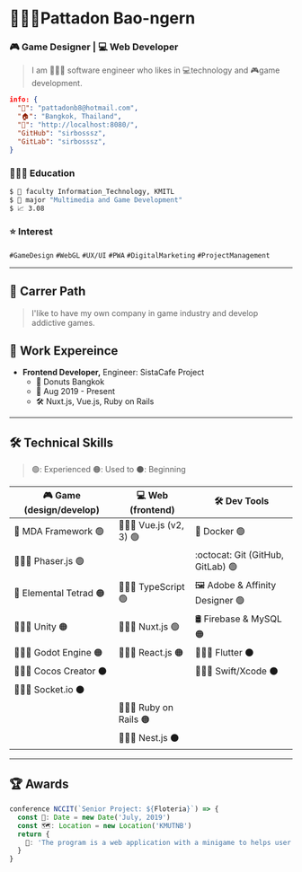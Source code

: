 # 🙎🏻‍♂️Pattadon Bao-ngern

<!-- select_only_one_profession -->

### 🎮 Game Designer | 💻 Web Developer

<!-- Personal information -->

> I am 👨🏼‍💻 software engineer who likes in 💻technology and 🎮game development.

```json
info: {
  "📧": "pattadonb8@hotmail.com",
  "🏠": "Bangkok, Thailand",
  "🔗": "http://localhost:8080/",
  "GitHub": "sirbosssz",
  "GitLab": "sirbosssz",
}
```

### 👨🏻‍🎓 Education

```bash
$ 🏫 faculty Information_Technology, KMITL
$ 📖 major "Multimedia and Game Development"
$ 📈 3.08
```

### ⭐ Interest

`#GameDesign`  `#WebGL`  `#UX/UI`  `#PWA`  `#DigitalMarketing`  `#ProjectManagement`

---

## 🧳 Carrer Path

> I'like to have my own company in game industry and develop addictive games.

## 🚀 Work Expereince

- **Frontend Developer,** Engineer: SistaCafe Project
  - 🏢 Donuts Bangkok
  - 📅 Aug 2019 - Present
  - 🛠 Nuxt.js, Vue.js, Ruby on Rails

---

## 🛠 Technical Skills

> 🟢: Experienced 🟠: Used to ⚫: Beginning

<table>
  <thead>
    <tr>
      <th>🎮 Game (design/develop)</th>
      <th>💻 Web (frontend)</th>
      <th>🛠 Dev Tools</th>
    </tr>
  </thead>
  <tbody>
    <tr>
      <td>📝 MDA Framework 🟢</td>
      <td>👨🏼‍💻 Vue.js (v2, 3) 🟢</td>
      <td>🐳 Docker 🟢</td>
    </tr>
    <tr>
      <td colspan="2">👨🏼‍💻 Phaser.js 🟢</td>
      <td>:octocat: Git (GitHub, GitLab) 🟢</td>
    </tr>
    <tr>
      <td>📝 Elemental Tetrad 🟠</td>
      <td>👨🏼‍💻 TypeScript 🟢</td>
      <td>🖼 Adobe & Affinity Designer 🟢</td>
    </tr>
    <tr>
      <td>👨🏼‍💻 Unity 🟠</td>
      <td>👨🏼‍💻 Nuxt.js 🟢</td>
      <td>🛢 Firebase & MySQL 🟠</td>
    </tr>
    <tr>
      <td>👨🏼‍💻 Godot Engine 🟠</td>
      <td>👨🏼‍💻 React.js 🟠</td>
      <td>👨🏼‍💻 Flutter ⚫</td>
    </tr>
    <tr>
      <td colspan="2">👨🏼‍💻 Cocos Creator ⚫</td>
      <td>👨🏼‍💻 Swift/Xcode ⚫</td>
    </tr>
    <tr>
      <td colspan="2">👨🏼‍💻 Socket.io ⚫</td>
      <td></td>
    </tr>
    <tr>
      <td></td>
      <td>👨🏼‍💻 Ruby on Rails 🟠</td>
      <td></td>
    </tr>
    <tr>
      <td></td>
      <td>👨🏼‍💻 Nest.js ⚫</td>
      <td></td>
    </tr>
  </tbody>
</table>

---

## 🏆 Awards

```typescript
conference NCCIT(`Senior Project: ${Floteria}`) => {
  const 📅: Date = new Date('July, 2019')
  const 🗺: Location = new Location('KMUTNB')
  return {
    📝: 'The program is a web application with a minigame to helps user learning in Flowchart and Computational Thinking.'
  }
}
```
